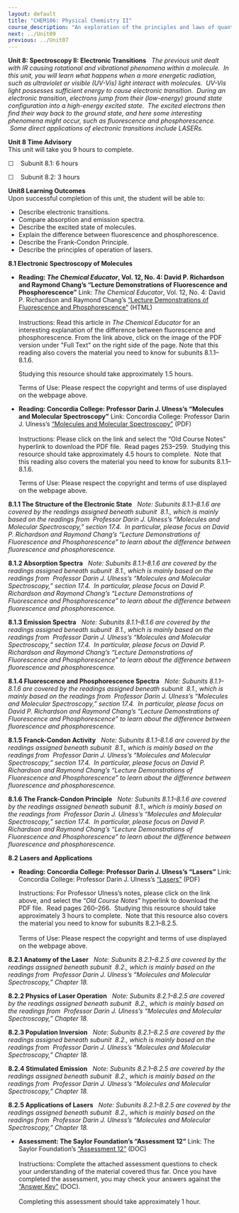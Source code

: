 ```yaml
---
layout: default
title: "CHEM106: Physical Chemistry II"
course_description: "An exploration of the principles and laws of quantum mechanics as well as the interaction between matter and electromagnetic waves."
next: ../Unit09
previous: ../Unit07
---
```

**Unit 8: Spectroscopy II: Electronic Transitions** <span
id="8"></span> 
*The previous unit dealt with IR causing rotational and vibrational
phenomena within a molecule.  In this unit, you will learn what happens
when a more energetic radiation, such as ultraviolet or visible (UV-Vis)
light interact with molecules.  UV-Vis light possesses sufficient energy
to cause electronic transition.  During an electronic transition,
electrons jump from their (low-energy) ground state configuration into a
high-energy excited state.  The excited electrons then find their way
back to the ground state, and here some interesting phenomena might
occur, such as fluorescence and phosphorescence.  Some direct
applications of electronic transitions include LASERs.*

**Unit 8 Time Advisory**  
This unit will take you 9 hours to complete.  
  
 ☐    Subunit 8.1: 6 hours  
  
 ☐    Subunit 8.2: 3 hours

**Unit8 Learning Outcomes**  
Upon successful completion of this unit, the student will be able to:
-   Describe electronic transitions.
-   Compare absorption and emission spectra.
-   Describe the excited state of molecules.
-   Explain the difference between fluorescence and phosphorescence.
-   Describe the Frank-Condon Principle.
-   Describe the principles of operation of lasers.

**8.1 Electronic Spectroscopy of Molecules** <span id="8.1"></span> 
-   **Reading: *The Chemical Educator*, Vol. 12, No. 4: David P.
    Richardson and Raymond Chang’s “Lecture Demonstrations of
    Fluorescence and Phosphorescence”**
    Link: *The Chemical Educator*, Vol. 12, No. 4: David P. Richardson
    and Raymond Chang’s [“Lecture Demonstrations of Fluorescence and
    Phosphorescence”](http://www.researchgate.net/publication/228873829_Lecture_Demonstrations_of_Fluorescence_and_Phosphorescence)
    (HTML)  
        
     Instructions: Read this article in *The Chemical Educator* for an
    interesting explanation of the difference between fluorescence and
    phosphorescence. From the link above, click on the image of the PDF
    version under "Full Text" on the right side of the page. Note that
    this reading also covers the material you need to know for subunits
    8.1.1–8.1.6.  
      
     Studying this resource should take approximately 1.5 hours.    
      
     Terms of Use: Please respect the copyright and terms of use
    displayed on the webpage above.

-   **Reading: Concordia College: Professor Darin J. Ulness’s “Molecules
    and Molecular Spectroscopy”**
    Link: Concordia College: Professor Darin J. Ulness’s [“Molecules and
    Molecular
    Spectroscopy”](http://www.cord.edu/faculty/ulnessd/pchem/pchem.html)
    (PDF)  
        
     Instructions: Please click on the link and select the “Old Course
    Notes” hyperlink to download the PDF file.  Read pages 253–259.
     Studying this resource should take approximately 4.5 hours to
    complete.  Note that this reading also covers the material you need
    to know for subunits 8.1.1–8.1.6.  
      
     Terms of Use: Please respect the copyright and terms of use
    displayed on the webpage above. 

**8.1.1 The Structure of the Electronic State** <span
id="8.1.1"></span> 
*Note: Subunits 8.1.1–8.1.6 are covered by the readings assigned beneath
subunit  8.1., which is mainly based on the readings from  Professor
Darin J. Ulness’s “Molecules and Molecular Spectroscopy,” section 17.4.
 In particular, please focus on David P. Richardson and Raymond Chang’s
“Lecture Demonstrations of Fluorescence and Phosphorescence” to learn
about the difference between fluorescence and phosphorescence.*

**8.1.2 Absorption Spectra** <span id="8.1.2"></span> 
*Note: Subunits 8.1.1–8.1.6 are covered by the readings assigned beneath
subunit  8.1., which is mainly based on the readings from  Professor
Darin J. Ulness’s “Molecules and Molecular Spectroscopy,” section 17.4.
 In particular, please focus on David P. Richardson and Raymond Chang’s
“Lecture Demonstrations of Fluorescence and Phosphorescence” to learn
about the difference between fluorescence and phosphorescence.*

**8.1.3 Emission Spectra** <span id="8.1.3"></span> 
*Note: Subunits 8.1.1–8.1.6 are covered by the readings assigned beneath
subunit  8.1., which is mainly based on the readings from  Professor
Darin J. Ulness’s “Molecules and Molecular Spectroscopy,” section 17.4.
 In particular, please focus on David P. Richardson and Raymond Chang’s
“Lecture Demonstrations of Fluorescence and Phosphorescence” to learn
about the difference between fluorescence and phosphorescence.*

**8.1.4 Fluorescence and Phosphorescence Spectra** <span
id="8.1.4"></span> 
*Note: Subunits 8.1.1–8.1.6 are covered by the readings assigned beneath
subunit  8.1., which is mainly based on the readings from  Professor
Darin J. Ulness’s “Molecules and Molecular Spectroscopy,” section 17.4.
 In particular, please focus on David P. Richardson and Raymond Chang’s
“Lecture Demonstrations of Fluorescence and Phosphorescence” to learn
about the difference between fluorescence and phosphorescence.*

**8.1.5 Franck-Condon Activity** <span id="8.1.5"></span> 
*Note: Subunits 8.1.1–8.1.6 are covered by the readings assigned beneath
subunit  8.1., which is mainly based on the readings from  Professor
Darin J. Ulness’s “Molecules and Molecular Spectroscopy,” section 17.4.
 In particular, please focus on David P. Richardson and Raymond Chang’s
“Lecture Demonstrations of Fluorescence and Phosphorescence” to learn
about the difference between fluorescence and phosphorescence.*

**8.1.6 The Franck-Condon Principle** <span id="8.1.6"></span> 
*Note: Subunits 8.1.1–8.1.6 are covered by the readings assigned beneath
subunit  8.1., which is mainly based on the readings from  Professor
Darin J. Ulness’s “Molecules and Molecular Spectroscopy,” section 17.4.
 In particular, please focus on David P. Richardson and Raymond Chang’s
“Lecture Demonstrations of Fluorescence and Phosphorescence” to learn
about the difference between fluorescence and phosphorescence.*

**8.2 Lasers and Applications** <span id="8.2"></span> 
-   **Reading: Concordia College: Professor Darin J. Ulness’s “Lasers”**
    Link: Concordia College: Professor Darin J. Ulness’s
    [“Lasers”](http://www.cord.edu/faculty/ulnessd/pchem/pchem.html)
    (PDF)  
      
     Instructions: For Professor Ulness’s notes, please click on the
    link above, and select the “*Old Course Notes*” hyperlink to
    download the PDF file.  Read pages 260–266.  Studying this resource
    should take approximately 3 hours to complete.  Note that this
    resource also covers the material you need to know for subunits
    8.2.1–8.2.5.  
        
     Terms of Use: Please respect the copyright and terms of use
    displayed on the webpage above.

**8.2.1 Anatomy of the Laser** <span id="8.2.1"></span> 
*Note: Subunits 8.2.1–8.2.5 are covered by the readings assigned beneath
subunit  8.2., which is mainly based on the readings from  Professor
Darin J. Ulness’s “Molecules and Molecular Spectroscopy,” Chapter 18.*

**8.2.2 Physics of Laser Operation** <span id="8.2.2"></span> 
*Note: Subunits 8.2.1–8.2.5 are covered by the readings assigned beneath
subunit  8.2., which is mainly based on the readings from  Professor
Darin J. Ulness’s “Molecules and Molecular Spectroscopy,” Chapter 18.*

**8.2.3 Population Inversion** <span id="8.2.3"></span> 
*Note: Subunits 8.2.1–8.2.5 are covered by the readings assigned beneath
subunit  8.2., which is mainly based on the readings from  Professor
Darin J. Ulness’s “Molecules and Molecular Spectroscopy,” Chapter 18.*

**8.2.4 Stimulated Emission** <span id="8.2.4"></span> 
*Note: Subunits 8.2.1–8.2.5 are covered by the readings assigned beneath
subunit  8.2., which is mainly based on the readings from  Professor
Darin J. Ulness’s “Molecules and Molecular Spectroscopy,” Chapter 18.*

**8.2.5 Applications of Lasers** <span id="8.2.5"></span> 
*Note: Subunits 8.2.1–8.2.5 are covered by the readings assigned beneath
subunit  8.2., which is mainly based on the readings from  Professor
Darin J. Ulness’s “Molecules and Molecular Spectroscopy,” Chapter 18.*

-   **Assessment: The Saylor Foundation’s “Assessment 12”**
    Link: The Saylor Foundation’s [“Assessment
    12”](https://resources.saylor.org/wwwresources/archived/site/wp-content/uploads/2014/02/CHEM106-Assessment12-FINAL.docx)
    (DOC)  
        
     Instructions: Complete the attached assessment questions to check
    your understanding of the material covered thus far. Once you have
    completed the assessment, you may check your answers against the
    [“Answer
    Key”](https://resources.saylor.org/wwwresources/archived/site/wp-content/uploads/2014/02/CHEM106-Assessment12-AnswerKey-FINAL.docx)
    (DOC).  
        
     Completing this assessment should take approximately 1 hour.



